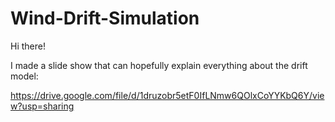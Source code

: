 # Wind-Drift-Simulation

Hi there!<br />

I made a slide show that can hopefully explain everything about the drift model:<br />

https://drive.google.com/file/d/1druzobr5etF0IfLNmw6QOlxCoYYKbQ6Y/view?usp=sharing<br />
